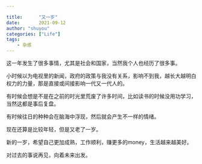 ```yaml
---

title:      "又一岁"
date:       2021-09-12
author: "shuyou"
categories: ["Life"]
tags:      
    - 杂感
---
```


这一年发生了很多事情，尤其是社会和国家，当然我个人也经历了很多事。

小时候以为电视里的新闻，政府的政策与我没有关系，影响不到我，越长大越明白权力的力量，那是直接或间接影响一代又一代人的。

有时候会想是不是在之前的时光里荒废了许多时间，比如读书的时候没用功学习，当然这都是事后复盘。

有时候往日的种种会在脑海中浮现，然后就会产生不一样的情绪。

现在还算是比较年轻，但是又老了一岁。

新的一岁，希望自己更加成熟，工作顺利，赚更多的money，生活越来越美好。

对过去的事说再见，向着未来出发。

